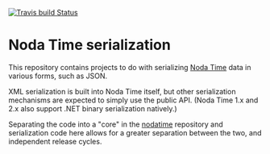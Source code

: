 [![Travis build Status](https://travis-ci.org/nodatime/nodatime.serialization.svg?branch=master)](https://travis-ci.org/nodatime/nodatime.serialization)

# Noda Time serialization

This repository contains projects to do with serializing [Noda Time](http://nodatime.org)
data in various forms, such as JSON.

XML serialization is built into Noda Time itself, but other serialization mechanisms are
expected to simply use the public API. (Noda Time 1.x and 2.x also support .NET binary
serialization natively.)

Separating the code into a "core" in the [nodatime](https://github.com/nodatime/nodatime)
repository and serialization code here allows for a greater separation between the two,
and independent release cycles.

